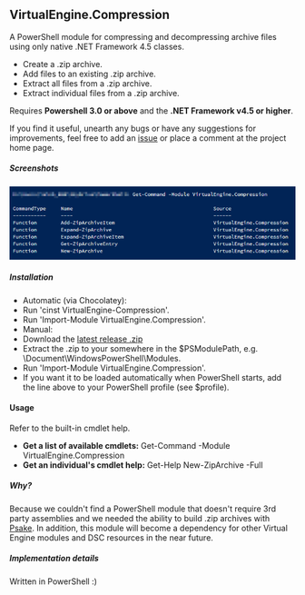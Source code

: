 ## VirtualEngine.Compression ##
A PowerShell module for compressing and decompressing archive files using only native .NET Framework 4.5 classes.

* Create a .zip archive.
* Add files to an existing .zip archive.
* Extract all files from a .zip archive.
* Extract individual files from a .zip archive.

Requires __Powershell 3.0 or above__ and the __.NET Framework v4.5 or higher__.

If you find it useful, unearth any bugs or have any suggestions for improvements, feel free to add an [issue](https://github.com/virtualengine/Compression/issues) or place a comment at the project home page</a>.

##### Screenshots
![ScreenShot](./VirtualEngine.Compression.png?raw=true)

##### Installation

* Automatic (via Chocolatey):
 * Run 'cinst VirtualEngine-Compression'.
 * Run 'Import-Module VirtualEngine.Compression'.
* Manual:
 * Download the [latest release .zip](https://github.com/virtualengine/Compression/releases/latest)
 * Extract the .zip to your somewhere in the $PSModulePath, e.g. \Document\WindowsPowerShell\Modules\.
 * Run 'Import-Module VirtualEngine.Compression'.
 * If you want it to be loaded automatically when PowerShell starts, add the line above to your PowerShell profile (see $profile).

#### Usage
Refer to the built-in cmdlet help.

* <b>Get a list of available cmdlets:</b> Get-Command -Module VirtualEngine.Compression
* <b>Get an individual's cmdlet help:</b> Get-Help New-ZipArchive -Full

##### Why?

Because we couldn't find a PowerShell module that doesn't require 3rd party assemblies and we needed the ability to build .zip archives with [Psake](https://github.com/psake/psake). In addition, this module will become a dependency for other Virtual Engine modules and DSC resources in the near future.

##### Implementation details
Written in PowerShell :)
